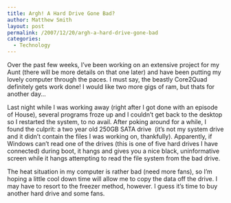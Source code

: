 ```yaml
---
title: Argh! A Hard Drive Gone Bad?
author: Matthew Smith
layout: post
permalink: /2007/12/20/argh-a-hard-drive-gone-bad
categories:
  - Technology
---
```

Over the past few weeks, I&#8217;ve been working on an extensive project for my Aunt (there will be more details on that one later) and have been putting my lovely computer through the paces. I must say, the beastly Core2Quad definitely gets work done! I would like two more gigs of ram, but thats for another day&#8230;

Last night while I was working away (right after I got done with an episode of House), several programs froze up and I couldn&#8217;t get back to the desktop so I restarted the system, to no avail. After poking around for a while, I found the culprit: a two year old 250GB SATA drive  (it&#8217;s not my system drive and it didn&#8217;t contain the files I was working on, thankfully). Apparently, if Windows can&#8217;t read one of the drives (this is one of five hard drives I have connected) during boot, it hangs and gives you a nice black, uninformative screen while it hangs attempting to read the file system from the bad drive.

The heat situation in my computer is rather bad (need more fans), so I&#8217;m hoping a little cool down time will allow me to copy the data off the drive. I may have to resort to the freezer method, however. I guess it&#8217;s time to buy another hard drive and some fans.